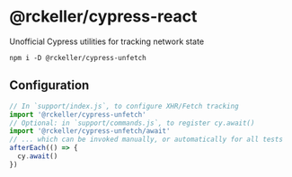 
# @rckeller/cypress-react
Unofficial Cypress utilities for tracking network state

```
npm i -D @rckeller/cypress-unfetch
```

## Configuration

```js
// In `support/index.js`, to configure XHR/Fetch tracking
import '@rckeller/cypress-unfetch'
// Optional: in `support/commands.js`, to register cy.await()
import '@rckeller/cypress-unfetch/await'
// ... which can be invoked manually, or automatically for all tests
afterEach(() => {
  cy.await()
})
```
